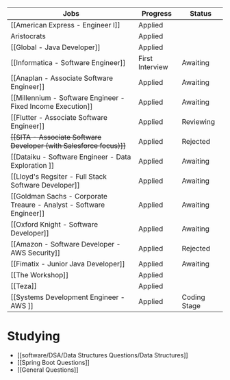 
| Jobs                                                                | Progress        | Status       |
| ------------------------------------------------------------------- | --------------- | ------------ |
| [[American Express - Engineer I]]                                   | Applied         |              |
| Aristocrats                                                         | Applied         |              |
| [[Global - Java Developer]]                                         | Applied         |              |
| [[Informatica - Software Engineer]]                                 | First Interview | Awaiting     |
| [[Anaplan - Associate Software Engineer]]                           | Applied         | Awaiting     |
| [[Millennium - Software Engineer - Fixed Income Execution]]         | Applied         | Awaiting     |
| [[Flutter - Associate Software Engineer]]                           | Applied         | Reviewing    |
| ~~[[SITA - Associate Software Developer (with Salesforce focus)]]~~ | Applied         | Rejected     |
| [[Dataiku - Software Engineer - Data Exploration ]]<br>             | Applied         | Awaiting     |
| [[Lloyd's Regsiter - Full Stack Software Developer]]                | Applied         | Awaiting     |
| [[Goldman Sachs - Corporate Treaure - Analyst - Software Engineer]] | Applied         | Awaiting     |
| [[Oxford Knight - Software Developer]]                              | Applied         | Awaiting     |
| [[Amazon - Software Developer - AWS Security]]                      | Applied         | Rejected     |
| [[Fimatix - Junior Java Developer]]                                 | Applied         | Awaiting     |
| [[The Workshop]]                                                    | Applied         |              |
| [[Teza]]                                                            | Applied         |              |
| [[Systems Development Engineer - AWS ]]                             | Applied         | Coding Stage |

# Studying
- [[software/DSA/Data Structures Questions/Data Structures]]
- [[Spring Boot Questions]]
- [[General Questions]]


